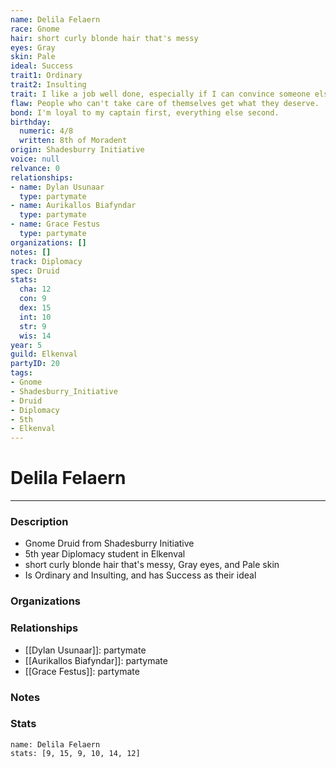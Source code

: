 ```yaml
---
name: Delila Felaern
race: Gnome
hair: short curly blonde hair that's messy
eyes: Gray
skin: Pale
ideal: Success
trait1: Ordinary
trait2: Insulting
trait: I like a job well done, especially if I can convince someone else to do it.
flaw: People who can't take care of themselves get what they deserve.
bond: I'm loyal to my captain first, everything else second.
birthday:
  numeric: 4/8
  written: 8th of Moradent
origin: Shadesburry Initiative
voice: null
relvance: 0
relationships:
- name: Dylan Usunaar
  type: partymate
- name: Aurikallos Biafyndar
  type: partymate
- name: Grace Festus
  type: partymate
organizations: []
notes: []
track: Diplomacy
spec: Druid
stats:
  cha: 12
  con: 9
  dex: 15
  int: 10
  str: 9
  wis: 14
year: 5
guild: Elkenval
partyID: 20
tags:
- Gnome
- Shadesburry_Initiative
- Druid
- Diplomacy
- 5th
- Elkenval
---
```

# Delila Felaern
---
### Description
- Gnome Druid from Shadesburry Initiative
- 5th year Diplomacy student in Elkenval
- short curly blonde hair that's messy, Gray eyes, and Pale skin
- Is Ordinary and Insulting, and has Success as their ideal

### Organizations

### Relationships
- [[Dylan Usunaar]]: partymate
- [[Aurikallos Biafyndar]]: partymate
- [[Grace Festus]]: partymate

### Notes

### Stats
```statblock
name: Delila Felaern
stats: [9, 15, 9, 10, 14, 12]
```